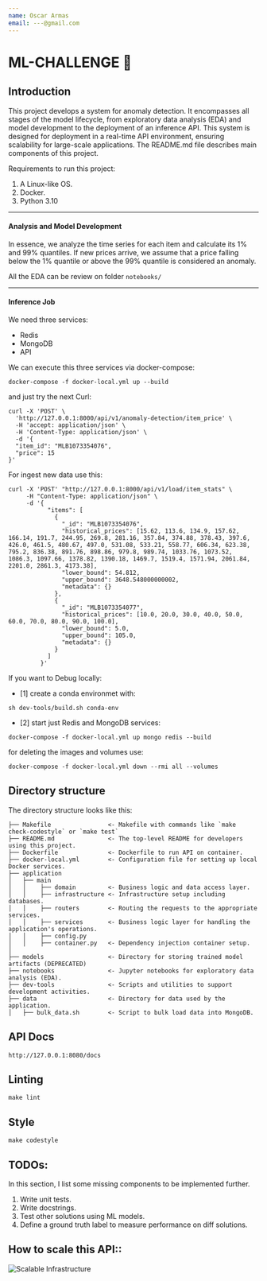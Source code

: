 ```yaml
---
name: Oscar Armas
email: ---@gmail.com
---
```


# ML-CHALLENGE 🚀


Introduction
--------

This project develops a system for anomaly detection. It encompasses all stages of the model lifecycle, from exploratory data analysis (EDA) and model development to the deployment of an inference API. This system is designed for deployment in a real-time API environment, ensuring scalability for large-scale applications. The README.md file describes main components of this project.

Requirements to run this project:
1. A Linux-like OS.
2. Docker.
3. Python 3.10


-------------
#### Analysis and Model Development
In essence, we analyze the time series for each item and calculate its 1% and 99% quantiles. If new prices arrive, we assume that a price falling below the 1% quantile or above the 99% quantile is considered an anomaly.

All the EDA can be review on folder `notebooks/`

-------------

#### Inference Job

We need three services:

* Redis
* MongoDB
* API

We can execute this three services via docker-compose:

```
docker-compose -f docker-local.yml up --build
```

and just try the next Curl:

```
curl -X 'POST' \
  'http://127.0.0.1:8000/api/v1/anomaly-detection/item_price' \
  -H 'accept: application/json' \
  -H 'Content-Type: application/json' \
  -d '{
  "item_id": "MLB1073354076",
  "price": 15
}'
```
For ingest new data use this:

```
curl -X 'POST' "http://127.0.0.1:8000/api/v1/load/item_stats" \
     -H "Content-Type: application/json" \
     -d '{
           "items": [
             {
               "_id": "MLB1073354076",
               "historical_prices": [15.62, 113.6, 134.9, 157.62, 166.14, 191.7, 244.95, 269.8, 281.16, 357.84, 374.88, 378.43, 397.6, 426.0, 461.5, 480.67, 497.0, 531.08, 533.21, 558.77, 606.34, 623.38, 795.2, 836.38, 891.76, 898.86, 979.8, 989.74, 1033.76, 1073.52, 1086.3, 1097.66, 1378.82, 1390.18, 1469.7, 1519.4, 1571.94, 2061.84, 2201.0, 2861.3, 4173.38],
               "lower_bound": 54.812,
               "upper_bound": 3648.548000000002,
               "metadata": {}
             },
             {
               "_id": "MLB1073354077",
               "historical_prices": [10.0, 20.0, 30.0, 40.0, 50.0, 60.0, 70.0, 80.0, 90.0, 100.0],
               "lower_bound": 5.0,
               "upper_bound": 105.0,
               "metadata": {}
             }
           ]
         }'
```

If you want to Debug locally:

* [1] create a conda environmet with:
```
sh dev-tools/build.sh conda-env
```

* [2] start just Redis and MongoDB services:
```
docker-compose -f docker-local.yml up mongo redis --build
```
for deleting the images and volumes use:

```
docker-compose -f docker-local.yml down --rmi all --volumes
```

Directory structure
--------
The directory structure looks like this:

```
├── Makefile                <- Makefile with commands like `make check-codestyle` or `make test`
├── README.md               <- The top-level README for developers using this project.
├── Dockerfile              <- Dockerfile to run API on container.
├── docker-local.yml        <- Configuration file for setting up local Docker services.
├── application
│   ├── main                
│   │    ├── domain         <- Business logic and data access layer.
│   │    ├── infrastructure <- Infrastructure setup including databases.
│   │    ├── routers        <- Routing the requests to the appropriate services.
│   │    ├── services       <- Business logic layer for handling the application's operations.
│   │    ├── config.py      
│   │    ├── container.py   <- Dependency injection container setup.
│
├── models                  <- Directory for storing trained model artifacts (DEPRECATED)
├── notebooks               <- Jupyter notebooks for exploratory data analysis (EDA).
├── dev-tools               <- Scripts and utilities to support development activities.
├── data                    <- Directory for data used by the application.
│   ├── bulk_data.sh        <- Script to bulk load data into MongoDB.
```

API Docs
--------

```
http://127.0.0.1:8080/docs
```

Linting
--------

```
make lint
```

Style
--------

```
make codestyle
```

TODOs:
--------

In this section, I list some missing components to be implemented further.

1. Write unit tests.
2. Write docstrings.
3. Test other solutions using ML models.
4. Define a ground truth label to measure performance on diff solutions.




How to scale this API::
--------
![Scalable Infrastructure](https://github.com/OscarArmas/meli-challenge/blob/master/images/scalabre_infra.png)
